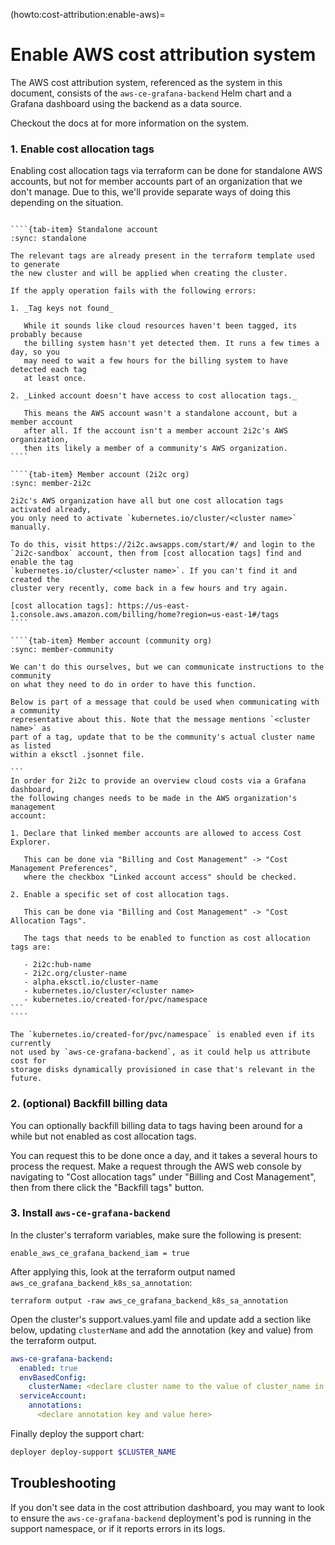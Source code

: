 (howto:cost-attribution:enable-aws)=
# Enable AWS cost attribution system

The AWS cost attribution system, referenced as the system in this document,
consists of the `aws-ce-grafana-backend` Helm chart and a Grafana dashboard
using the backend as a data source.

Checkout the docs at [](topic:billing:cost-attribution) for more information on
the system.

### 1. Enable cost allocation tags

Enabling cost allocation tags via terraform can be done for standalone AWS
accounts, but not for member accounts part of an organization that we don't manage.
Due to this, we'll provide separate ways of doing this depending on the situation.

`````{tab-set}

````{tab-item} Standalone account
:sync: standalone

The relevant tags are already present in the terraform template used to generate
the new cluster and will be applied when creating the cluster.

If the apply operation fails with the following errors:

1. _Tag keys not found_

   While it sounds like cloud resources haven't been tagged, its probably because
   the billing system hasn't yet detected them. It runs a few times a day, so you
   may need to wait a few hours for the billing system to have detected each tag
   at least once.

2. _Linked account doesn't have access to cost allocation tags._

   This means the AWS account wasn't a standalone account, but a member account
   after all. If the account isn't a member account 2i2c's AWS organization,
   then its likely a member of a community's AWS organization.
````

````{tab-item} Member account (2i2c org)
:sync: member-2i2c

2i2c's AWS organization have all but one cost allocation tags activated already,
you only need to activate `kubernetes.io/cluster/<cluster name>` manually.

To do this, visit https://2i2c.awsapps.com/start/#/ and login to the
`2i2c-sandbox` account, then from [cost allocation tags] find and enable the tag
`kubernetes.io/cluster/<cluster name>`. If you can't find it and created the
cluster very recently, come back in a few hours and try again.

[cost allocation tags]: https://us-east-1.console.aws.amazon.com/billing/home?region=us-east-1#/tags
````

````{tab-item} Member account (community org)
:sync: member-community

We can't do this ourselves, but we can communicate instructions to the community
on what they need to do in order to have this function.

Below is part of a message that could be used when communicating with a community
representative about this. Note that the message mentions `<cluster name>` as
part of a tag, update that to be the community's actual cluster name as listed
within a eksctl .jsonnet file.

```
In order for 2i2c to provide an overview cloud costs via a Grafana dashboard,
the following changes needs to be made in the AWS organization's management
account:

1. Declare that linked member accounts are allowed to access Cost Explorer.

   This can be done via "Billing and Cost Management" -> "Cost Management Preferences",
   where the checkbox "Linked account access" should be checked.

2. Enable a specific set of cost allocation tags.

   This can be done via "Billing and Cost Management" -> "Cost Allocation Tags".

   The tags that needs to be enabled to function as cost allocation tags are:

   - 2i2c:hub-name
   - 2i2c.org/cluster-name
   - alpha.eksctl.io/cluster-name
   - kubernetes.io/cluster/<cluster name>
   - kubernetes.io/created-for/pvc/namespace
```
````

`````

```{note}
The `kubernetes.io/created-for/pvc/namespace` is enabled even if its currently
not used by `aws-ce-grafana-backend`, as it could help us attribute cost for
storage disks dynamically provisioned in case that's relevant in the future.
```

### 2. (optional) Backfill billing data

You can optionally backfill billing data to tags having been around for a while
but not enabled as cost allocation tags.

You can request this to be done once a day, and it takes a several hours to
process the request. Make a request through the AWS web console by navigating to
"Cost allocation tags" under "Billing and Cost Management", then from there
click the "Backfill tags" button.

### 3. Install `aws-ce-grafana-backend`

In the cluster's terraform variables, make sure the following is present:

```
enable_aws_ce_grafana_backend_iam = true
```

After applying this, look at the terraform output named `aws_ce_grafana_backend_k8s_sa_annotation`:

```
terraform output -raw aws_ce_grafana_backend_k8s_sa_annotation
```

Open the cluster's support.values.yaml file and update add a section like below,
updating `clusterName` and add the annotation (key and value) from the terraform
output.

```yaml
aws-ce-grafana-backend:
  enabled: true
  envBasedConfig:
    clusterName: <declare cluster name to the value of cluster_name in the cluster's .tfvars file>
  serviceAccount:
    annotations:
      <declare annotation key and value here>
```

Finally deploy the support chart:

```bash
deployer deploy-support $CLUSTER_NAME
```

## Troubleshooting

If you don't see data in the cost attribution dashboard, you may want to look to
ensure the `aws-ce-grafana-backend` deployment's pod is running in the support
namespace, or if it reports errors in its logs.

